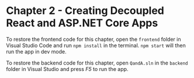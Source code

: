 # Chapter 2 - Creating Decoupled React and ASP.NET Core Apps

To restore the frontend code for this chapter, open the `frontend` folder in Visual Studio Code and run `npm install` in the terminal. `npm start` will then run the app in dev mode.

To restore the backend code for this chapter, open `QandA.sln` in the `backend` folder in Visual Studio and press *F5* to run the app.
